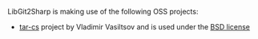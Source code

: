 LibGit2Sharp is making use of the following OSS projects:
- [tar-cs](https://code.google.com/archive/p/tar-cs/) project by Vladimir Vasiltsov and is used under the [BSD license](https://code.google.com/p/tar-cs/source/browse/trunk/COPYING)
